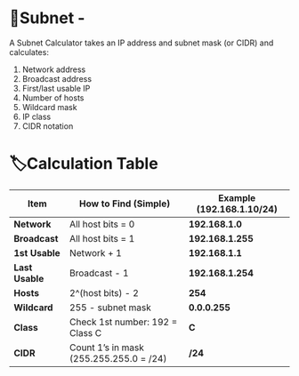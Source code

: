 # 🎯Subnet -
A Subnet Calculator takes an IP address and subnet mask (or CIDR) and calculates:

1. Network address
2. Broadcast address
3. First/last usable IP
4. Number of hosts
5. Wildcard mask
6. IP class
7. CIDR notation

# 🏷Calculation Table

| Item            | How to Find (Simple)                         | Example (192.168.1.10/24)      |
|-----------------|-----------------------------------------------|---------------------------------|
| **Network**     | All host bits = 0                            | **192.168.1.0**                 |
| **Broadcast**   | All host bits = 1                            | **192.168.1.255**               |
| **1st Usable**  | Network + 1                                  | **192.168.1.1**                  |
| **Last Usable** | Broadcast - 1                                | **192.168.1.254**                |
| **Hosts**       | 2^(host bits) - 2                            | **254**                          |
| **Wildcard**    | 255 - subnet mask                            | **0.0.0.255**                    |
| **Class**       | Check 1st number: 192 = Class C               | **C**                            |
| **CIDR**        | Count 1’s in mask (255.255.255.0 = /24)      | **/24**                          |
